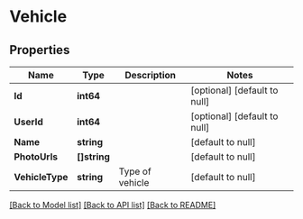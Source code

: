 # Vehicle

## Properties
Name | Type | Description | Notes
------------ | ------------- | ------------- | -------------
**Id** | **int64** |  | [optional] [default to null]
**UserId** | **int64** |  | [optional] [default to null]
**Name** | **string** |  | [default to null]
**PhotoUrls** | **[]string** |  | [default to null]
**VehicleType** | **string** | Type of vehicle | [default to null]

[[Back to Model list]](../README.md#documentation-for-models) [[Back to API list]](../README.md#documentation-for-api-endpoints) [[Back to README]](../README.md)


